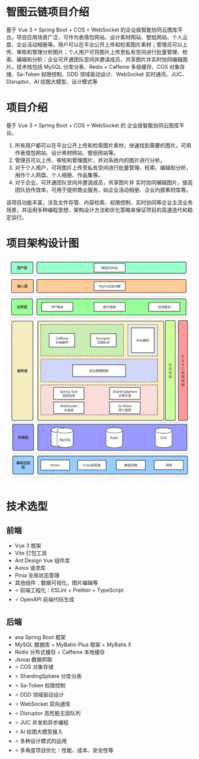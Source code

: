 # 智图云链项目介绍

基于 Vue 3 + Spring Boot + COS + WebSocket 的企业级智能协同云图库平台。项目应用场景广泛，可作为表情包网站、设计素材网站、壁纸网站、个人云盘、企业活动相册等。用户可以在平台公开上传和检索图片素材；管理员可以上传、审核和管理分析图片；个人用户可将图片上传至私有空间进行批量管理、检索、编辑和分析；企业可开通团队空间并邀请成员，共享图片并实时协同编辑图片。技术栈包括 MySQL 分库分表、Redis + Caffeine 多级缓存、COS 对象存储、Sa-Token 权限控制、DDD 领域驱动设计、WebSocket 实时通讯、JUC、Disruptor、AI 绘图大模型、设计模式等

# 项目介绍

基于 Vue 3 + Spring Boot + COS + WebSocket 的 企业级智能协同云图库平台。

1. 所有用户都可以在平台公开上传和检索图片素材，快速找到需要的图片。可用作表情包网站、设计素材网站、壁纸网站等。
2. 管理员可以上传、审核和管理图片，并对系统内的图片进行分析。
3. 对于个人用户，可将图片上传至私有空间进行批量管理、检索、编辑和分析，用作个人网盘、个人相册、作品集等。
4. 对于企业，可开通团队空间并邀请成员，共享图片并 实时协同编辑图片，提高团队协作效率。可用于提供商业服务，如企业活动相册、企业内部素材库等。

该项目功能丰富，涉及文件存管、内容检索、权限控制、实时协同等企业主流业务场景，并运用多种编程思想、架构设计方法和优化策略来保证项目的高速迭代和稳定运行。

# 项目架构设计图

![](assets/N3iobZvOboJpHKx2r7JcGMU7nNc.png)



# 技术选型

## 前端

* Vue 3 框架
* Vite 打包工具
* Ant Design Vue 组件库
* Axios 请求库
* Pinia 全局状态管理
* 其他组件：数据可视化、图片编辑等
* ⭐️ 前端工程化：ESLint + Prettier + TypeScript
* ⭐️ OpenAPI 前端代码生成

## 后端

* ava Spring Boot 框架
* MySQL 数据库 + MyBatis-Plus 框架 + MyBatis X
* Redis 分布式缓存 + Caffeine 本地缓存
* Jsoup 数据抓取
* ⭐️ COS 对象存储
* ⭐️ ShardingSphere 分库分表
* ⭐️ Sa-Token 权限控制
* ⭐️ DDD 领域驱动设计
* ⭐️ WebSocket 双向通信
* ⭐️ Disruptor 高性能无锁队列
* ⭐️ JUC 并发和异步编程
* ⭐️ AI 绘图大模型接入
* ⭐️ 多种设计模式的运用
* ⭐️ 多角度项目优化：性能、成本、安全性等



